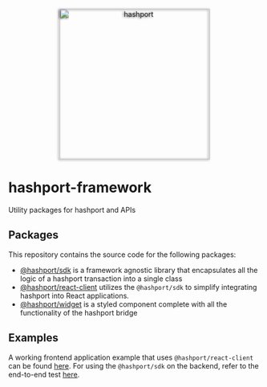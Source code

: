 <style>
    .hashport {
        filter: drop-shadow(-2px 1px 2px rgba(0,0,0,0.75));
    }
</style>
<p align="center">
    <a href="https://www.hashport.network/"><img class="hashport" width="300px" src="https://hashport.network/wp-content/uploads/hashport-logo-dark.svg" alt="hashport"></a>
</p>

# hashport-framework

Utility packages for hashport and APIs

## Packages

This repository contains the source code for the following packages:

-   [@hashport/sdk](./packages/sdk) is a framework agnostic library that encapsulates all the logic of a hashport transaction into a single class
-   [@hashport/react-client](./packages/react-client) utilizes the `@hashport/sdk` to simplify integrating hashport into React applications.
-   [@hashport/widget](./packages/widget) is a styled component complete with all the functionality of the hashport bridge

## Examples

A working frontend application example that uses `@hashport/react-client` can be found [here](./packages/react-client/examples/vite-example/). For using the `@hashport/sdk` on the backend, refer to the end-to-end test [here](./packages/sdk/lib/test/e2e.ts).
